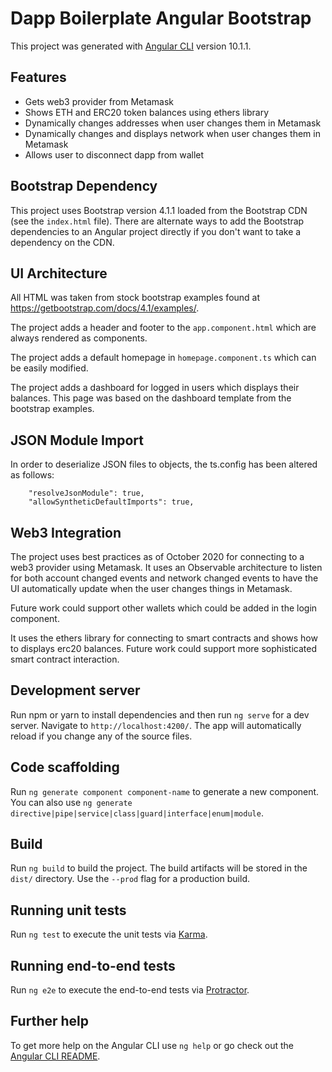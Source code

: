 # Dapp Boilerplate Angular Bootstrap

This project was generated with [Angular CLI](https://github.com/angular/angular-cli) version 10.1.1.

## Features

* Gets web3 provider from Metamask
* Shows ETH and ERC20 token balances using ethers library
* Dynamically changes addresses when user changes them in Metamask
* Dynamically changes and displays network when user changes them in Metamask
* Allows user to disconnect dapp from wallet

## Bootstrap Dependency

This project uses Bootstrap version 4.1.1 loaded from the Bootstrap CDN (see the `index.html` file). There are alternate ways to add the Bootstrap dependencies to an Angular project directly if you don't want to take a dependency on the CDN. 

## UI Architecture

All HTML was taken from stock bootstrap examples found at https://getbootstrap.com/docs/4.1/examples/.

The project adds a header and footer to the `app.component.html` which are always rendered as components. 

The project adds a default homepage in `homepage.component.ts` which can be easily modified.

The project adds a dashboard for logged in users which displays their balances. This page was based on the dashboard template from the bootstrap examples.

## JSON Module Import

In order to deserialize JSON files to objects, the ts.config has been altered as follows:

```
    "resolveJsonModule": true,
    "allowSyntheticDefaultImports": true,
```

## Web3 Integration

The project uses best practices as of October 2020 for connecting to a web3 provider using Metamask. It uses an Observable architecture to listen for both account changed events and network changed events to have the UI automatically update when the user changes things in Metamask. 

Future work could support other wallets which could be added in the login component. 

It uses the ethers library for connecting to smart contracts and shows how to displays erc20 balances. Future work could support more sophisticated smart contract interaction.

## Development server

Run npm or yarn to install dependencies and then run `ng serve` for a dev server. Navigate to `http://localhost:4200/`. The app will automatically reload if you change any of the source files.

## Code scaffolding

Run `ng generate component component-name` to generate a new component. You can also use `ng generate directive|pipe|service|class|guard|interface|enum|module`.

## Build

Run `ng build` to build the project. The build artifacts will be stored in the `dist/` directory. Use the `--prod` flag for a production build.

## Running unit tests

Run `ng test` to execute the unit tests via [Karma](https://karma-runner.github.io).

## Running end-to-end tests

Run `ng e2e` to execute the end-to-end tests via [Protractor](http://www.protractortest.org/).


## Further help

To get more help on the Angular CLI use `ng help` or go check out the [Angular CLI README](https://github.com/angular/angular-cli/blob/master/README.md).

